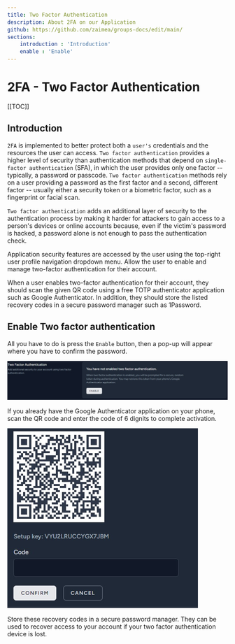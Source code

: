 ```yaml
---
title: Two Factor Authentication
description: About 2FA on our Application
github: https://github.com/zaimea/groups-docs/edit/main/
sections: 
    introduction : 'Introduction'
    enable : 'Enable'
---
```


# 2FA - Two Factor Authentication

[[TOC]]

## Introduction

`2FA` is implemented to better protect both a `user's` credentials and the resources the user can access. `Two factor authentication` provides a higher level of security than authentication methods that depend on `single-factor authentication` (SFA), in which the user provides only one factor -- typically, a password or passcode. `Two factor authentication` methods rely on a user providing a password as the first factor and a second, different factor -- usually either a security token or a biometric factor, such as a fingerprint or facial scan.

`Two factor authentication` adds an additional layer of security to the authentication process by making it harder for attackers to gain access to a person's devices or online accounts because, even if the victim's password is hacked, a password alone is not enough to pass the authentication check.

Application security features are accessed by the user using the top-right user profile navigation dropdown menu. Allow the user to enable and manage two-factor authentication for their account.

When a user enables two-factor authentication for their account, they should scan the given QR code using a free TOTP authenticator application such as Google Authenticator. In addition, they should store the listed recovery codes in a secure password manager such as 1Password.

## Enable Two factor authentication

All you have to do is press the `Enable` button, then a pop-up will appear where you have to confirm the password.

![Enable 2FA](https://raw.githubusercontent.com/zaimea/groups-docs/main/preview/2fa.jpg)

If you already have the Google Authenticator application on your phone, scan the QR code and enter the code of 6 dignits to complete activation.

![QR 2FA](https://raw.githubusercontent.com/zaimea/groups-docs/main/preview/2faQR.jpg)

Store these recovery codes in a secure password manager. They can be used to recover access to your account if your two factor authentication device is lost.
